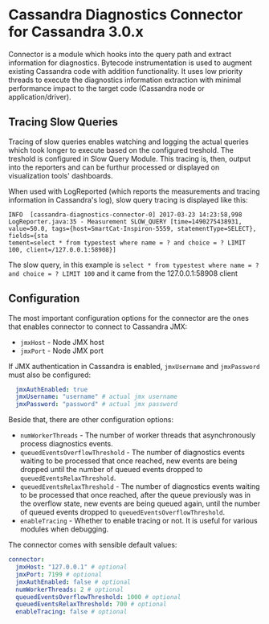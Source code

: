 # Cassandra Diagnostics Connector for Cassandra 3.0.x

Connector is a module which hooks into the query path and extract information for diagnostics. Bytecode instrumentation is used to augment existing Cassandra code with addition functionality. It uses low priority threads to execute the diagnostics information extraction with minimal performance impact to the target code (Cassandra node or application/driver).

## Tracing Slow Queries

Tracing of slow queries enables watching and logging the actual queries which took longer to execute based on the configured treshold. The treshold is configured in Slow Query Module. This tracing is, then, output into the reporters and can be furthur processed or displayed on visualization tools' dashboards.

When used with LogReported (which reports the measurements and tracing information in Cassandra's log), slow query tracing is displayed like this:

```
INFO  [cassandra-diagnostics-connector-0] 2017-03-23 14:23:58,998 LogReporter.java:35 - Measurement SLOW_QUERY [time=1490275438931, value=50.0, tags={host=SmartCat-Inspiron-5559, statementType=SELECT}, fields={sta
tement=select * from typestest where name = ? and choice = ? LIMIT 100, client=/127.0.0.1:58908}]
```

The slow query, in this example is `select * from typestest where name = ? and choice = ? LIMIT 100` and it came from the 127.0.0.1:58908 client

## Configuration

The most important configuration options for the connector are the ones that enables connector to connect to Cassandra JMX:

- `jmxHost` - Node JMX host
- `jmxPort` - Node JMX port

If JMX authentication in Cassandra is enabled, `jmxUsername` and `jmxPassword`  must also be configured:

```yaml
  jmxAuthEnabled: true
  jmxUsername: "username" # actual jmx username
  jmxPassword: "password" # actual jmx password
```

Beside that, there are other configuration options:

- `numWorkerThreads` - The number of worker threads that asynchronously process diagnostics events. 
- `queuedEventsOverflowThreshold` - The number of diagnostics events waiting to be processed that once reached, new events are being dropped until the number of queued events dropped to `queuedEventsRelaxThreshold`.
- `queuedEventsRelaxThreshold` - The number of diagnostics events waiting to be processed that once reached, after the queue previously was in the overflow state, new events are being queued again, until the number of queued events dropped to `queuedEventsOverflowThreshold`.
- `enableTracing` - Whether to enable tracing or not. It is useful for various modules when debugging.

The connector comes with sensible default values:

```yaml
connector:
  jmxHost: "127.0.0.1" # optional
  jmxPort: 7199 # optional
  jmxAuthEnabled: false # optional
  numWorkerThreads: 2 # optional
  queuedEventsOverflowThreshold: 1000 # optional
  queuedEventsRelaxThreshold: 700 # optional
  enableTracing: false # optional
```
